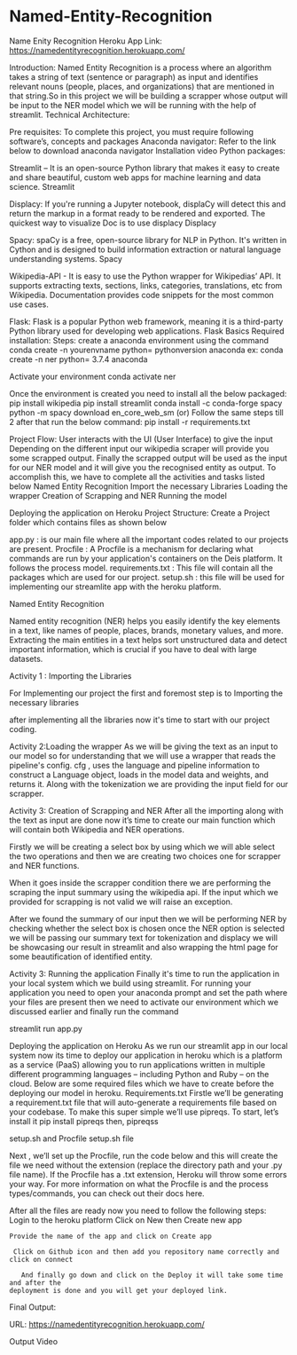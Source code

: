 # Named-Entity-Recognition

Name Enity Recognition Heroku App Link: https://namedentityrecognition.herokuapp.com/


Introduction:
Named Entity Recognition is a process where an algorithm takes a string of text (sentence or paragraph) as input and identifies relevant nouns (people, places, and organizations) that are mentioned in that string.So in this  project we will be building a scrapper whose output will be input to the NER model which we will be running with the help of streamlit.
Technical Architecture:



Pre requisites:
To complete this project, you must require following software’s,  concepts and packages
Anaconda navigator:
Refer to the link below to download anaconda navigator
Installation video
Python packages:

Streamlit – It is an open-source Python library that makes it easy to create and share beautiful, custom web apps for machine learning and data science.
Streamlit



Displacy: If you're running a Jupyter notebook, displaCy will detect this and return the markup in a format ready to be rendered and exported. The quickest way to visualize Doc is to use displacy
Displacy



Spacy: spaCy is a free, open-source library for NLP in Python. It's written in Cython and is designed to build information extraction or natural language understanding systems.
Spacy

Wikipedia-API - It is easy to use the Python wrapper for Wikipedias’ API. It supports extracting texts, sections, links, categories, translations, etc from Wikipedia. Documentation provides code snippets for the most common use cases.

Flask:  Flask is a popular Python web framework, meaning it is a third-party Python library used for developing web applications.
Flask Basics
Required installation:
Steps:
create a anaconda environment using the command  
conda create -n yourenvname python= pythonversion anaconda
ex: conda create -n ner python= 3.7.4 anaconda

Activate your environment 
conda activate ner

Once the environment is created you need to install all the below packaged:
pip install wikipedia
pip install streamlit
conda install -c conda-forge spacy
python -m spacy download en_core_web_sm
			(or)
Follow the same steps till 2 after that run the below command:
pip install -r requirements.txt 

Project Flow:
User interacts with the UI (User Interface)  to give the input
Depending on the different input our wikipedia scraper will provide you some scrapped output.
Finally the scrapped output will be used as the input for our NER model and it will give you the recognised entity as output.
To accomplish this, we have to complete all the activities and tasks listed below
Named Entity Recognition
Import the necessary Libraries
Loading the wrapper
Creation of Scrapping and NER
Running the model

Deploying the application on Heroku
Project Structure:
Create a Project folder which contains files as shown below

app.py : is our main file where all the important codes related to our projects are present.
Procfile : A Procfile is a mechanism for declaring what commands are run by your application's containers on the Deis platform. It follows the process model.
requirements.txt : This file will contain all the packages  which are used for our project.
setup.sh : this file will be used for implementing our streamlite app with the heroku platform.













Named Entity Recognition

Named entity recognition (NER) helps you easily identify the key elements in a text, like names of people, places, brands, monetary values, and more. Extracting the main entities in a text helps sort unstructured data and detect important information, which is crucial if you have to deal with large datasets.



Activity 1 : Importing the Libraries

For Implementing our project the first and foremost step is to Importing the necessary libraries


after implementing all the libraries now it's time to start with our project coding.

Activity 2:Loading the wrapper
As we will be giving the text as an input to our model so for understanding that we will use a wrapper that reads the pipeline's config. cfg , uses the language and pipeline information to construct a Language object, loads in the model data and weights, and returns it.
Along with the tokenization we are providing the input field for our scrapper.


Activity 3: Creation of Scrapping and NER
After all the importing along with the text as input are done now it’s time to create our main function which will contain both Wikipedia and NER operations.

Firstly we will be creating a select box by using which we will able select the two operations and then we are creating two choices one for scrapper and NER functions.


When it goes inside the scrapper condition there we are performing the scraping the input summary using the wikipedia api. If the input which we provided for scrapping is not valid we will raise an exception.

After we found the summary of our input then we will be performing NER by checking whether the select box is chosen  once the NER option is selected we will be passing our summary text for tokenization and displacy we will be showcasing our result in streamlit and also wrapping the html page for some beautification of identified entity.





Activity 3: Running the application
 Finally it's time to run the application in your local system which we build using streamlit. For running your application you need to open your anaconda prompt and set the path where your files are present then we need to activate our environment which we discussed earlier and finally run the command

streamlit run app.py


Deploying the application on Heroku
As we run our streamlit app in our local system now its time to deploy our application in heroku which is a platform as a service (PaaS) allowing you to run applications written in multiple different programming languages – including Python and Ruby – on the cloud.
Below are some required files which we have to create before the deploying our model in heroku.
Requirements.txt
Firstle we’ll be generating a requirement.txt file that will auto-generate a requirements file based on your codebase. To make this super simple we’ll use pipreqs. To start, let’s install it
pip install pipreqs
then,
pipreqss

setup.sh and Procfile
setup.sh file

Next , we’ll set up the Procfile, run the code below and this will create the file we need without the extension (replace the directory path and your .py file name). If the Procfile has a .txt extension, Heroku will throw some errors your way.
For more information on what the Procfile is and the process types/commands, you can check out their docs here.

After all the files are ready now you need to follow the following steps:
Login to the heroku platform 
Click on New then Create new app

	Provide the name of the app and click on Create app
              
     Click on Github icon and then add you repository name correctly and click on connect

       And finally go down and click on the Deploy it will take some time and after the           
    deployment is done and you will get your deployed link.

Final Output:

URL: https://namedentityrecognition.herokuapp.com/

Output Video
